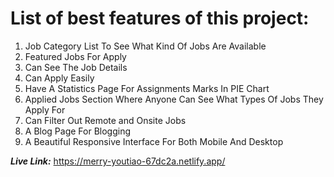 # List of best features of this project:

1. Job Category List To See What Kind Of Jobs Are Available
2. Featured Jobs For Apply
3. Can See The Job Details
4. Can Apply Easily
5. Have A Statistics Page For Assignments Marks In PIE Chart
6. Applied Jobs Section Where Anyone Can See What Types Of Jobs They Apply For
7. Can Filter Out Remote and Onsite Jobs
8. A Blog Page For Blogging
9. A Beautiful Responsive Interface For Both Mobile And Desktop

**_Live Link:_** https://merry-youtiao-67dc2a.netlify.app/

